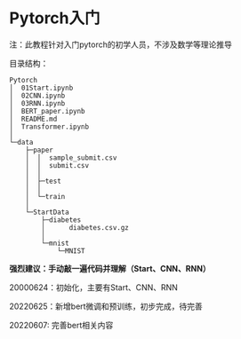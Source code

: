 # Pytorch入门

注：此教程针对入门pytorch的初学人员，不涉及数学等理论推导

目录结构：

~~~~
Pytorch
│  01Start.ipynb
│  02CNN.ipynb
│  03RNN.ipynb
│  BERT_paper.ipynb
│  README.md
│  Transformer.ipynb
│
└─data
    ├─paper
    │  │  sample_submit.csv
    │  │  submit.csv
    │  │
    │  ├─test
    │  │
    │  └─train
    │
    └─StartData
        ├─diabetes
        │      diabetes.csv.gz
        │
        └─mnist
            └─MNIST
~~~~

**强烈建议：手动敲一遍代码并理解（Start、CNN、RNN）**

20000624：初始化，主要有Start、CNN、RNN

20220625：新增bert微调和预训练，初步完成，待完善

20220607: 完善bert相关内容